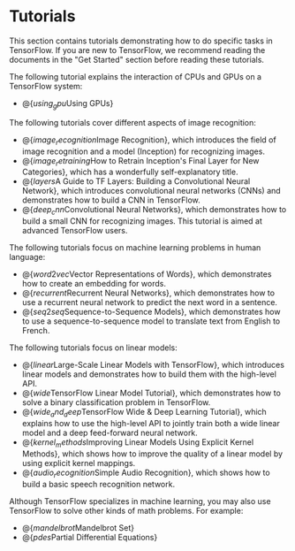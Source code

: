 # Tutorials

This section contains tutorials demonstrating how to do specific tasks
in TensorFlow.  If you are new to TensorFlow, we recommend reading the
documents in the "Get Started" section before reading these tutorials.

The following tutorial explains the interaction of CPUs and GPUs on a
TensorFlow system:

  * @{$using_gpu$Using GPUs}

The following tutorials cover different aspects of image recognition:

  * @{$image_recognition$Image Recognition}, which introduces the field of
    image recognition and a model (Inception) for recognizing images.
  * @{$image_retraining$How to Retrain Inception's Final Layer for New Categories},
    which has a wonderfully self-explanatory title.
  * @{$layers$A Guide to TF Layers: Building a Convolutional Neural Network},
    which introduces convolutional neural networks (CNNs) and demonstrates how
    to build a CNN in TensorFlow.
  * @{$deep_cnn$Convolutional Neural Networks}, which demonstrates how to
    build a small CNN for recognizing images.  This tutorial is aimed at
    advanced TensorFlow users.

The following tutorials focus on machine learning problems in human language:

  * @{$word2vec$Vector Representations of Words}, which demonstrates how to
    create an embedding for words.
  * @{$recurrent$Recurrent Neural Networks}, which demonstrates how to use a
    recurrent neural network to predict the next word in a sentence.
  * @{$seq2seq$Sequence-to-Sequence Models}, which demonstrates how to use a
    sequence-to-sequence model to translate text from English to French.

The following tutorials focus on linear models:

  * @{$linear$Large-Scale Linear Models with TensorFlow}, which introduces
    linear models and demonstrates how to build them with the high-level API.
  * @{$wide$TensorFlow Linear Model Tutorial}, which demonstrates how to solve
    a binary classification problem in TensorFlow.
  * @{$wide_and_deep$TensorFlow Wide & Deep Learning Tutorial}, which explains
    how to use the high-level API to jointly train both a wide linear model
    and a deep feed-forward neural network.
  * @{$kernel_methods$Improving Linear Models Using Explicit Kernel Methods},
    which shows how to improve the quality of a linear model by using explicit
    kernel mappings.
  * @{$audio_recognition$Simple Audio Recognition}, which shows how to
    build a basic speech recognition network.

Although TensorFlow specializes in machine learning, you may also use
TensorFlow to solve other kinds of math problems.  For example:

  * @{$mandelbrot$Mandelbrot Set}
  * @{$pdes$Partial Differential Equations}
